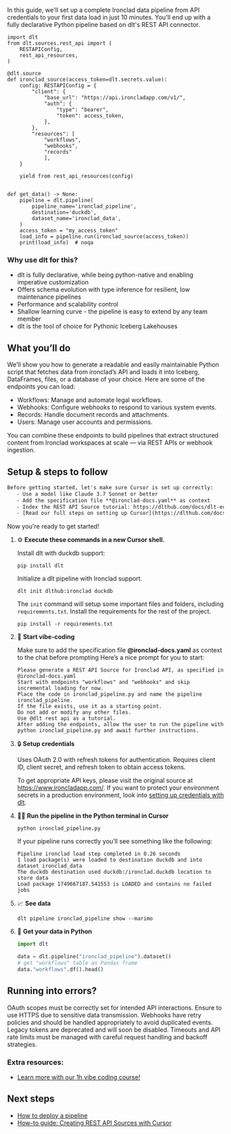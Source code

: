 In this guide, we'll set up a complete Ironclad data pipeline from API credentials to your first data load in just 10 minutes. You'll end up with a fully declarative Python pipeline based on dlt's REST API connector.

```python-outcome
import dlt
from dlt.sources.rest_api import (
    RESTAPIConfig,
    rest_api_resources,
)

@dlt.source
def ironclad_source(access_token=dlt.secrets.value):
    config: RESTAPIConfig = {
        "client": {
            "base_url": "https://api.ironcladapp.com/v1/",
            "auth": {
                "type": "bearer",
                "token": access_token,
            },
        },
        "resources": [
            "workflows",
            "webhooks",
            "records"
            ],
    }

    yield from rest_api_resources(config)


def get_data() -> None:
    pipeline = dlt.pipeline(
        pipeline_name='ironclad_pipeline',
        destination='duckdb',
        dataset_name='ironclad_data', 
    )
    access_token = "my_access_token"
    load_info = pipeline.run(ironclad_source(access_token))
    print(load_info)  # noqa
```

### Why use dlt for this?

- dlt is fully declarative, while being python-native and enabling imperative customization
- Offers schema evolution with type inference for resilient, low maintenance pipelines
- Performance and scalability control
- Shallow learning curve - the pipeline is easy to extend by any team member
- dlt is the tool of choice for Pythonic Iceberg Lakehouses

## What you’ll do

We’ll show you how to generate a readable and easily maintainable Python script that fetches data from ironclad’s API and loads it into Iceberg, DataFrames, files, or a database of your choice. Here are some of the endpoints you can load:

- Workflows: Manage and automate legal workflows.
- Webhooks: Configure webhooks to respond to various system events.
- Records: Handle document records and attachments.
- Users: Manage user accounts and permissions.

You can combine these endpoints to build pipelines that extract structured content from Ironclad workspaces at scale — via REST APIs or webhook ingestion.

## Setup & steps to follow

```default
Before getting started, let's make sure Cursor is set up correctly:
   - Use a model like Claude 3.7 Sonnet or better
   - Add the specification file **@ironclad-docs.yaml** as context
   - Index the REST API Source tutorial: https://dlthub.com/docs/dlt-ecosystem/verified-sources/rest_api/ and add it to context as **@dlt rest api**
   - [Read our full steps on setting up Cursor](https://dlthub.com/docs/dlt-ecosystem/llm-tooling/cursor-restapi#23-configuring-cursor-with-documentation)
```

Now you're ready to get started! 

1. ⚙️ **Execute these commands in a new Cursor shell.**
    
    Install dlt with duckdb support:
    ```shell
    pip install dlt
    ```

    Initialize a dlt pipeline with Ironclad support.
    ```shell
    dlt init dlthub:ironclad duckdb
    ```

    The `init` command will setup some important files and folders, including `requirements.txt`. Install the requirements for the rest of the project.
    ```shell
    pip install -r requirements.txt
    ```
    
2. 🤠 **Start vibe-coding**
    
    Make sure to add the specification file **@ironclad-docs.yaml** as context to the chat before prompting
    Here’s a nice prompt for you to start: 
    
    ```prompt
    Please generate a REST API Source for Ironclad API, as specified in @ironclad-docs.yaml 
    Start with endpoints "workflows" and "webhooks" and skip incremental loading for now. 
    Place the code in ironclad_pipeline.py and name the pipeline ironclad_pipeline. 
    If the file exists, use it as a starting point. 
    Do not add or modify any other files. 
    Use @dlt rest api as a tutorial. 
    After adding the endpoints, allow the user to run the pipeline with python ironclad_pipeline.py and await further instructions.
    ```

    
3. 🔒 **Setup credentials** 
    
    Uses OAuth 2.0 with refresh tokens for authentication. Requires client ID, client secret, and refresh token to obtain access tokens.
    
    To get appropriate API keys, please visit the original source at https://www.ironcladapp.com/.
    If you want to protect your environment secrets in a production environment, look into [setting up credentials with dlt](https://dlthub.com/docs/walkthroughs/add_credentials).
    
4. 🏃‍♀️ **Run the pipeline in the Python terminal in Cursor**
    
    ```shell
    python ironclad_pipeline.py
    ```
    
    If your pipeline runs correctly you’ll see something like the following:
    
    ```shell
    Pipeline ironclad load step completed in 0.26 seconds
    1 load package(s) were loaded to destination duckdb and into dataset ironclad_data
    The duckdb destination used duckdb:/ironclad.duckdb location to store data
    Load package 1749667187.541553 is LOADED and contains no failed jobs
    ```
    
5. 📈 **See data**
    
    ```shell
    dlt pipeline ironclad_pipeline show --marimo
    ```
    
6. 🐍 **Get your data in Python**
    
    ```python
    import dlt

   data = dlt.pipeline("ironclad_pipeline").dataset()
   # get "workflows" table as Pandas frame
   data."workflows".df().head()
    ```

## Running into errors?

OAuth scopes must be correctly set for intended API interactions. Ensure to use HTTPS due to sensitive data transmission. Webhooks have retry policies and should be handled appropriately to avoid duplicated events. Legacy tokens are deprecated and will soon be disabled. Timeouts and API rate limits must be managed with careful request handling and backoff strategies.

### Extra resources:

- [Learn more with our 1h vibe coding course!](https://www.youtube.com/watch?v=GGid70rnJuM)

## Next steps

- [How to deploy a pipeline](https://dlthub.com/docs/walkthroughs/deploy-a-pipeline)
- [How-to guide: Creating REST API Sources with Cursor](https://dlthub.com/docs/dlt-ecosystem/llm-tooling/cursor-restapi)